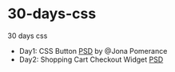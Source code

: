 # 30-days-css
30 days css

- Day1: CSS Button [PSD](https://dribbble.com/shots/923040-Action-Buttons/attachments/170600) by @Jona Pomerance
- Day2: Shopping Cart Checkout Widget [PSD](http://cdn.cssflow.com/snippets/shopping-cart-checkout-widget/preview-580.png)

